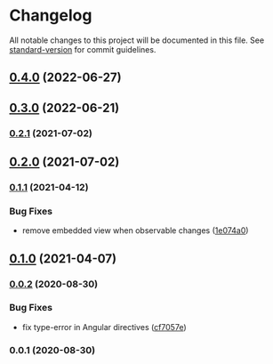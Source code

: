# Changelog

All notable changes to this project will be documented in this file. See [standard-version](https://github.com/conventional-changelog/standard-version) for commit guidelines.

## [0.4.0](https://github.com/dirkluijk/loadable.ts/compare/v0.3.0...v0.4.0) (2022-06-27)

## [0.3.0](https://github.com/dirkluijk/loadable.ts/compare/v0.2.1...v0.3.0) (2022-06-21)

### [0.2.1](https://github.com/dirkluijk/loadable.ts/compare/v0.2.0...v0.2.1) (2021-07-02)

## [0.2.0](https://github.com/dirkluijk/loadable.ts/compare/v0.1.1...v0.2.0) (2021-07-02)

### [0.1.1](https://github.com/dirkluijk/loadable.ts/compare/v0.1.0...v0.1.1) (2021-04-12)


### Bug Fixes

* remove embedded view when observable changes ([1e074a0](https://github.com/dirkluijk/loadable.ts/commit/1e074a09f0069eb54bb0819246d2c427aa7fcb6e))

## [0.1.0](https://github.com/dirkluijk/loadable.ts/compare/v0.0.2...v0.1.0) (2021-04-07)

### [0.0.2](https://github.com/dirkluijk/loadable.ts/compare/v0.0.1...v0.0.2) (2020-08-30)


### Bug Fixes

* fix type-error in Angular directives ([cf7057e](https://github.com/dirkluijk/loadable.ts/commit/cf7057eaf1c2737d07e25c31db3eeac77595a748))

### 0.0.1 (2020-08-30)
